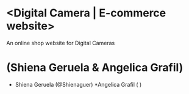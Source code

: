 # <Digital Camera | E-commerce website>

An online shop website for Digital Cameras
  
# <Members> (Shiena Geruela & Angelica Grafil)
  * Shiena Geruela (@Shienaguer)
  *Angelica Grafil  (  )
